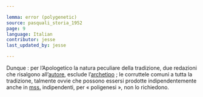 ```yaml
---

lemma: error (polygenetic)
source: pasquali_storia_1952
page: 9
language: Italian
contributor: jesse
last_updated_by: jesse

---
```

Dunque : per l’Apologetico la natura peculiare della tradizione, due redazioni che risalgono all’[autore](author.html), esclude l’[archetipo](archetype.html) ; le corruttele comuni a tutta la tradizione, talmente ovvie che possono essersi prodotte indipendentemente anche in [mss.](manuscript.html) indipendenti, per « poligenesi », non lo richiedono.
